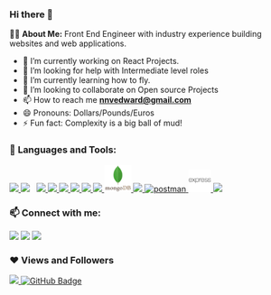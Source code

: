 
 ### Hi there 👋
🙋‍♂️ **About Me:** Front End Engineer with industry experience building websites and web applications.
- 🔭 I’m currently working on React Projects.
- 🤔 I’m looking for help with Intermediate level roles
- 🌱 I’m currently learning how to fly.
- 👯 I’m looking to collaborate on Open source Projects
- 📫 How to reach me **nnvedward@gmail.com**
- 😄 Pronouns: Dollars/Pounds/Euros
- ⚡ Fun fact: Complexity is a big ball of mud!  

### 🚀 **Languages and Tools:** 

<p align="left"> 
    <a href="https://developer.mozilla.org/en-US/docs/Web/JavaScript" target="_blank"> <img src="https://img.icons8.com/color/48/000000/javascript.png"/> </a> 
    <a style="padding-right:8px;" href="https://nodejs.org" target="_blank"> <img src="https://img.icons8.com/color/48/000000/nodejs.png"/></a> 
    <a href="https://reactjs.org/" target="_blank"> <img src="https://img.icons8.com/color/48/000000/react-native.png"/> </a> 
    <a href="https://angular.io/" target="_blank"> <img src="https://img.icons8.com/color/48/000000/angularjs.png"/> </a> 
    <a href="https://www.typescriptlang.org/" target="_blank"> <img src="https://img.icons8.com/color/48/000000/typescript.png"/> </a>
    <a href="https://www.w3.org/html/" target="_blank"> <img src="https://img.icons8.com/color/48/000000/html-5.png"/> </a> 
    <a href="https://www.w3schools.com/css/" target="_blank"> <img src="https://img.icons8.com/color/48/000000/css3.png"/> </a> 
    <a href="https://getbootstrap.com" target="_blank"> <img src="https://img.icons8.com/color/48/000000/bootstrap.png"/> </a> 
    <a href="https://www.mongodb.com/" target="_blank"> <img src="https://raw.githubusercontent.com/devicons/devicon/master/icons/mongodb/mongodb-original-wordmark.svg" alt="mongodb" width="48" height="48"/> </a> 
     <a href="https://www.mysql.com/" target="_blank"> <img src="https://img.icons8.com/fluency/48/000000/mysql-logo.png"/> </a> 
    <a href="https://postman.com" target="_blank"> <img src="https://img.icons8.com/external-tal-revivo-color-tal-revivo/96/000000/external-postman-is-the-only-complete-api-development-environment-logo-color-tal-revivo.png" alt="postman" width="45" height="45"/> </a>  
    <a href="https://expressjs.com" target="_blank"> <img src="https://raw.githubusercontent.com/devicons/devicon/master/icons/express/express-original-wordmark.svg" alt="express" width="40" height="40"/> </a> 
    <a href="https://git-scm.com/" target="_blank"> <img src="https://img.icons8.com/color/48/000000/git.png"/> </a> 
    
</p>

### 📫 Connect with me:
<p align="left">

<a href="https://www.linkedin.com/in/nnvemeka/"><img src="https://img.icons8.com/color/48/000000/linkedin.png"/></a>
<a href = "https://twitter.com/nnvemeka"><img src="https://img.icons8.com/fluent/48/000000/twitter.png"/></a>
<a href = "https://www.instagram.com/nnvemeka/"><img src="https://img.icons8.com/fluent/48/000000/instagram-new.png"/></a>


</p>

### ❤ Views and Followers
<a href="https://github.com/Nnvemeka/github-profile-views-counter">
    <img src="https://komarev.com/ghpvc/?username=Nnvemeka">
</a>
<a href="https://github.com/Nnvemeka?tab=followers"><img src="https://img.shields.io/github/followers/Nnvemeka?label=Followers&style=social" alt="GitHub Badge"></a>
